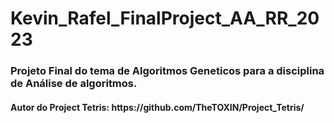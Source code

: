 <H1>     Kevin_Rafel_FinalProject_AA_RR_2023 </H1>

<H3>   Projeto Final do tema de Algoritmos Geneticos para a disciplina de Análise de algoritmos. </H3>

<H4>Autor do Project Tetris: https://github.com/TheTOXIN/Project_Tetris/</H4>
